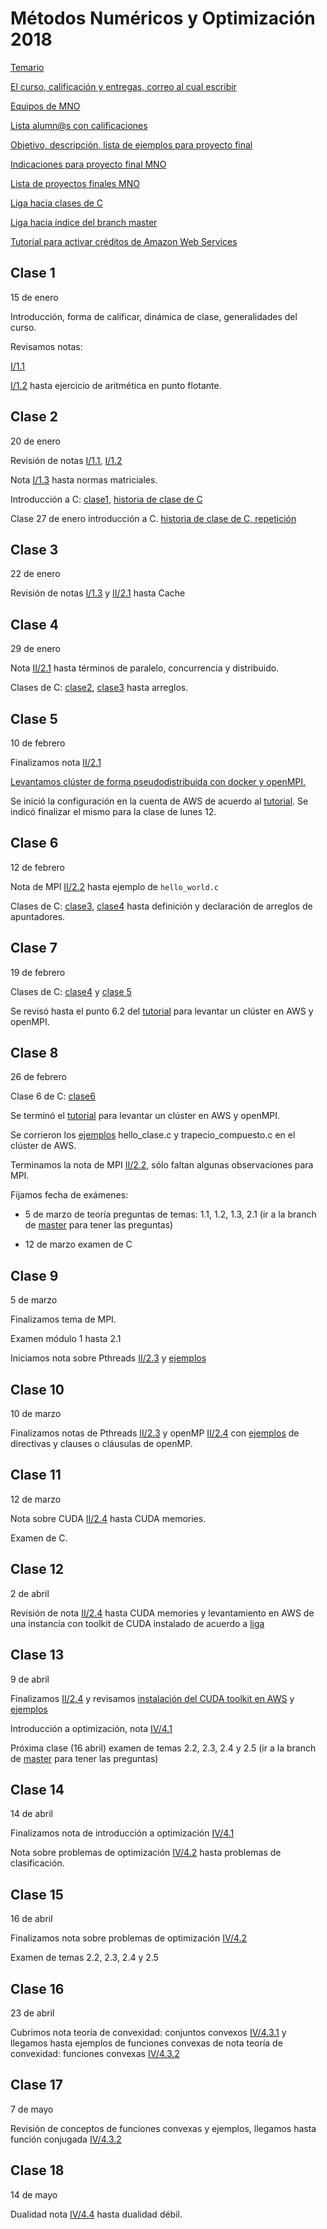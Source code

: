 # Métodos Numéricos y Optimización 2018

[Temario](https://www.dropbox.com/s/je8py3q0623u7jk/TEMARIO_MNO.pdf?dl=0)

[El curso, calificación y entregas, correo al cual escribir](https://www.dropbox.com/s/j4duvz17oxm70ts/Curso_MNO.pdf?dl=0)

[Equipos de MNO](https://www.dropbox.com/s/06t0yvzhg4d860l/equipos_por_nombres.txt?dl=0)

[Lista alumn@s con calificaciones](https://www.dropbox.com/s/7istu5rzfa4zlol/salon_pf_103.xlsx?dl=0)

[Objetivo, descripción, lista de ejemplos para proyecto final](proyecto_final)

[Indicaciones para proyecto final MNO](proyecto_final/indicaciones)

[Lista de proyectos finales MNO](proyecto_final/proyectos)

[Liga hacia clases de C](https://github.com/ITAM-DS/analisis-numerico-computo-cientifico/tree/master/C)

[Liga hacia índice del branch master](https://github.com/ITAM-DS/analisis-numerico-computo-cientifico/tree/master)

[Tutorial para activar créditos de Amazon Web Services](https://github.com/ITAM-DS/analisis-numerico-computo-cientifico/wiki/Activar-creditos-de-AWS)

## Clase 1

15 de enero

Introducción, forma de calificar, dinámica de clase, generalidades del curso.

Revisamos notas: 

[I/1.1](https://www.dropbox.com/s/z5ifw3ti66gukdy/1.1.Analisis_numerico_y_computo_cientifico.pdf?dl=0)

[I/1.2](https://www.dropbox.com/s/9fsupm3bhwmv7cb/1.2.Sistema_de_punto_flotante.pdf?dl=0) hasta ejercicio de aritmética en punto flotante.


## Clase 2

20 de enero

Revisión de notas [I/1.1](https://www.dropbox.com/s/z5ifw3ti66gukdy/1.1.Analisis_numerico_y_computo_cientifico.pdf?dl=0), [I/1.2](https://www.dropbox.com/s/9fsupm3bhwmv7cb/1.2.Sistema_de_punto_flotante.pdf?dl=0)

Nota [I/1.3](https://www.dropbox.com/s/5bc6tn39o0qqg35/1.3.Condicion_estabilidad_y_normas.pdf?dl=0) hasta normas matriciales.

Introducción a C: [clase1](https://github.com/ITAM-DS/analisis-numerico-computo-cientifico/tree/master/C/clases/clase1.md), [historia de clase de C](https://www.dropbox.com/s/2btpracfm4munik/historia_clase1.txt?dl=0)

Clase 27 de enero introducción a C. [historia de clase de C, repetición](https://www.dropbox.com/s/ci934tf4vvzsi0e/historial_clase1_repetcion.txt?dl=0)

## Clase 3

22 de enero

Revisión de notas [I/1.3](https://www.dropbox.com/s/5bc6tn39o0qqg35/1.3.Condicion_estabilidad_y_normas.pdf?dl=0) y [II/2.1](https://www.dropbox.com/s/z465znq3wwao9ad/2.1.Un_poco_de_historia_y_generalidades.pdf?dl=0) hasta Cache

## Clase 4

29 de enero

Nota [II/2.1](https://www.dropbox.com/s/z465znq3wwao9ad/2.1.Un_poco_de_historia_y_generalidades.pdf?dl=0) hasta términos de paralelo, concurrencia y distribuido.

Clases de C: [clase2](https://github.com/ITAM-DS/analisis-numerico-computo-cientifico/tree/master/C/clases/clase2.md), [clase3](https://github.com/ITAM-DS/analisis-numerico-computo-cientifico/tree/master/C/clases/clase3.md) hasta arreglos.

## Clase 5

10 de febrero

Finalizamos nota [II/2.1](https://www.dropbox.com/s/z465znq3wwao9ad/2.1.Un_poco_de_historia_y_generalidades.pdf?dl=0) 

[Levantamos clúster de forma pseudodistribuida con docker y openMPI.](https://github.com/ITAM-DS/analisis-numerico-computo-cientifico/tree/master/C/extensiones_a_C/MPI/openMPI)

Se inició la configuración en la cuenta de AWS de acuerdo al [tutorial](https://github.com/ITAM-DS/analisis-numerico-computo-cientifico/wiki/Iniciar-cluster-con-Autoscaling-y-OpenMPI). Se indicó finalizar el mismo para la clase de lunes 12.

## Clase 6

12 de febrero

Nota de MPI [II/2.2](https://www.dropbox.com/s/v4ub0p3ndf7w1p0/2.2.Sistemas_de_memoria_distribuida_MPI.pdf?dl=0) hasta ejemplo de `hello_world.c`

Clases de C: [clase3](https://github.com/ITAM-DS/analisis-numerico-computo-cientifico/tree/master/C/clases/clase3.md), [clase4](https://github.com/ITAM-DS/analisis-numerico-computo-cientifico/tree/master/C/clases/clase4.md) hasta definición y declaración de arreglos de apuntadores.

## Clase 7

19 de febrero

Clases de C: [clase4](https://github.com/ITAM-DS/analisis-numerico-computo-cientifico/tree/master/C/clases/clase4.md) y [clase 5](https://github.com/ITAM-DS/analisis-numerico-computo-cientifico/tree/master/C/clases/clase5.md)

Se revisó hasta el punto 6.2 del [tutorial](https://github.com/ITAM-DS/analisis-numerico-computo-cientifico/wiki/Iniciar-cluster-con-Autoscaling-y-OpenMPI) para levantar un clúster en AWS y openMPI.

## Clase 8

26 de febrero

Clase 6 de C: [clase6](https://github.com/ITAM-DS/analisis-numerico-computo-cientifico/tree/master/C/clases/clase6.md)

Se terminó el  [tutorial](https://github.com/ITAM-DS/analisis-numerico-computo-cientifico/wiki/Iniciar-cluster-con-Autoscaling-y-OpenMPI) para levantar un clúster en AWS y openMPI.

Se corrieron los [ejemplos](https://github.com/ITAM-DS/analisis-numerico-computo-cientifico/tree/master/C/extensiones_a_C/MPI/openMPI/ejemplos/1_send_receive_broadcast_reduce) hello_clase.c y trapecio_compuesto.c en el clúster de AWS.

Terminamos la nota  de MPI [II/2.2](https://www.dropbox.com/s/v4ub0p3ndf7w1p0/2.2.Sistemas_de_memoria_distribuida_MPI.pdf?dl=0), sólo faltan algunas observaciones para MPI.

Fijamos fecha de exámenes: 

* 5 de marzo de teoría preguntas de temas: 1.1, 1.2, 1.3, 2.1 (ir a la branch de [master](https://github.com/ITAM-DS/analisis-numerico-computo-cientifico/tree/master) para tener las preguntas)

* 12 de marzo examen de C

## Clase 9

5 de marzo

Finalizamos tema de MPI.

Examen módulo 1 hasta 2.1

Iniciamos nota sobre Pthreads [II/2.3](https://www.dropbox.com/s/oauifmx3e19ofyq/2.3.Sistemas_de_memoria_compartida_Pthreads.pdf?dl=0) y [ejemplos](https://github.com/ITAM-DS/analisis-numerico-computo-cientifico/tree/master/C/extensiones_a_C/Pthreads/ejemplos)


## Clase 10

10 de marzo

Finalizamos notas de Pthreads [II/2.3](https://www.dropbox.com/s/oauifmx3e19ofyq/2.3.Sistemas_de_memoria_compartida_Pthreads.pdf?dl=0) y openMP [II/2.4](https://www.dropbox.com/s/vcxbrqkk6x946d7/2.4.Sistemas_de_memoria_compartida_openMP.pdf?dl=0) con [ejemplos](https://github.com/ITAM-DS/analisis-numerico-computo-cientifico/tree/master/C/extensiones_a_C/openMP/ejemplos) de directivas y clauses o cláusulas de openMP.


## Clase 11

12 de marzo

Nota sobre CUDA [II/2.4](https://www.dropbox.com/s/yjijtfuky3s5dfz/2.5.Compute_Unified_Device_Architecture.pdf?dl=0) hasta CUDA memories.

Examen de C.


## Clase 12

2 de abril

Revisión de nota [II/2.4](https://www.dropbox.com/s/yjijtfuky3s5dfz/2.5.Compute_Unified_Device_Architecture.pdf?dl=0) hasta CUDA memories y levantamiento en AWS de una instancia con toolkit de CUDA instalado de acuerdo a [liga](https://github.com/ITAM-DS/analisis-numerico-computo-cientifico/tree/master/C/extensiones_a_C/CUDA/instalacion)

## Clase 13

9 de abril

Finalizamos [II/2.4](https://www.dropbox.com/s/yjijtfuky3s5dfz/2.5.Compute_Unified_Device_Architecture.pdf?dl=0) y revisamos [instalación del CUDA toolkit en AWS](https://github.com/ITAM-DS/analisis-numerico-computo-cientifico/tree/master/C/extensiones_a_C/CUDA/instalacion) y [ejemplos](https://github.com/ITAM-DS/analisis-numerico-computo-cientifico/tree/master/C/extensiones_a_C/CUDA/ejemplos)

Introducción a optimización, nota [IV/4.1](https://www.dropbox.com/s/qb3swgkpaps7yba/4.1.Introduccion_optimizacion_convexa.pdf?dl=0)

Próxima clase (16 abril) examen de temas 2.2, 2.3, 2.4 y 2.5 (ir a la branch de [master](https://github.com/ITAM-DS/analisis-numerico-computo-cientifico/tree/master) para tener las preguntas)

## Clase 14

14 de abril

Finalizamos nota de introducción a optimización [IV/4.1](https://www.dropbox.com/s/qb3swgkpaps7yba/4.1.Introduccion_optimizacion_convexa.pdf?dl=0)

Nota sobre problemas de optimización [IV/4.2](https://www.dropbox.com/s/6isby5h1e5f2yzs/4.2.Problemas_de_optimizacion_convexa.pdf?dl=0) hasta problemas de clasificación.

## Clase 15

16 de abril

Finalizamos nota sobre problemas de optimización [IV/4.2](https://www.dropbox.com/s/6isby5h1e5f2yzs/4.2.Problemas_de_optimizacion_convexa.pdf?dl=0)

Examen de temas 2.2, 2.3, 2.4 y 2.5


## Clase 16

23 de abril

Cubrimos nota teoría de convexidad: conjuntos convexos [IV/4.3.1](https://www.dropbox.com/s/ko86cce1olbtsbk/4.3.1.Teoria_de_convexidad_Conjuntos_convexos.pdf?dl=0) y llegamos hasta ejemplos de funciones convexas de nota teoría de convexidad: funciones convexas [IV/4.3.2](https://www.dropbox.com/s/mmd1uzvwhdwsyiu/4.3.2.Teoria_de_convexidad_Funciones_convexas.pdf?dl=0)

## Clase 17

7 de mayo

Revisión de conceptos de funciones convexas y ejemplos, llegamos hasta función conjugada  [IV/4.3.2](https://www.dropbox.com/s/mmd1uzvwhdwsyiu/4.3.2.Teoria_de_convexidad_Funciones_convexas.pdf?dl=0)


## Clase 18

14 de mayo

Dualidad nota [IV/4.4](https://www.dropbox.com/s/t56pkshibyydbj7/4.4.Dualidad.pdf?dl=0) hasta dualidad débil.






